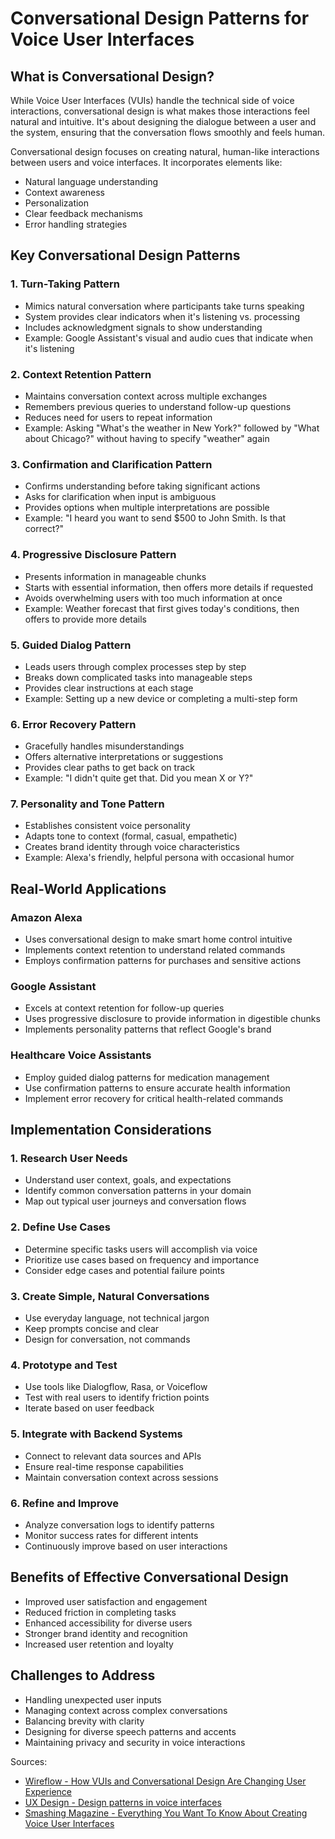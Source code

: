 # Conversational Design Patterns for Voice User Interfaces

## What is Conversational Design?

While Voice User Interfaces (VUIs) handle the technical side of voice interactions, conversational design is what makes those interactions feel natural and intuitive. It's about designing the dialogue between a user and the system, ensuring that the conversation flows smoothly and feels human.

Conversational design focuses on creating natural, human-like interactions between users and voice interfaces. It incorporates elements like:
- Natural language understanding
- Context awareness
- Personalization
- Clear feedback mechanisms
- Error handling strategies

## Key Conversational Design Patterns

### 1. Turn-Taking Pattern
- Mimics natural conversation where participants take turns speaking
- System provides clear indicators when it's listening vs. processing
- Includes acknowledgment signals to show understanding
- Example: Google Assistant's visual and audio cues that indicate when it's listening

### 2. Context Retention Pattern
- Maintains conversation context across multiple exchanges
- Remembers previous queries to understand follow-up questions
- Reduces need for users to repeat information
- Example: Asking "What's the weather in New York?" followed by "What about Chicago?" without having to specify "weather" again

### 3. Confirmation and Clarification Pattern
- Confirms understanding before taking significant actions
- Asks for clarification when input is ambiguous
- Provides options when multiple interpretations are possible
- Example: "I heard you want to send $500 to John Smith. Is that correct?"

### 4. Progressive Disclosure Pattern
- Presents information in manageable chunks
- Starts with essential information, then offers more details if requested
- Avoids overwhelming users with too much information at once
- Example: Weather forecast that first gives today's conditions, then offers to provide more details

### 5. Guided Dialog Pattern
- Leads users through complex processes step by step
- Breaks down complicated tasks into manageable steps
- Provides clear instructions at each stage
- Example: Setting up a new device or completing a multi-step form

### 6. Error Recovery Pattern
- Gracefully handles misunderstandings
- Offers alternative interpretations or suggestions
- Provides clear paths to get back on track
- Example: "I didn't quite get that. Did you mean X or Y?"

### 7. Personality and Tone Pattern
- Establishes consistent voice personality
- Adapts tone to context (formal, casual, empathetic)
- Creates brand identity through voice characteristics
- Example: Alexa's friendly, helpful persona with occasional humor

## Real-World Applications

### Amazon Alexa
- Uses conversational design to make smart home control intuitive
- Implements context retention to understand related commands
- Employs confirmation patterns for purchases and sensitive actions

### Google Assistant
- Excels at context retention for follow-up queries
- Uses progressive disclosure to provide information in digestible chunks
- Implements personality patterns that reflect Google's brand

### Healthcare Voice Assistants
- Employ guided dialog patterns for medication management
- Use confirmation patterns to ensure accurate health information
- Implement error recovery for critical health-related commands

## Implementation Considerations

### 1. Research User Needs
- Understand user context, goals, and expectations
- Identify common conversation patterns in your domain
- Map out typical user journeys and conversation flows

### 2. Define Use Cases
- Determine specific tasks users will accomplish via voice
- Prioritize use cases based on frequency and importance
- Consider edge cases and potential failure points

### 3. Create Simple, Natural Conversations
- Use everyday language, not technical jargon
- Keep prompts concise and clear
- Design for conversation, not commands

### 4. Prototype and Test
- Use tools like Dialogflow, Rasa, or Voiceflow
- Test with real users to identify friction points
- Iterate based on user feedback

### 5. Integrate with Backend Systems
- Connect to relevant data sources and APIs
- Ensure real-time response capabilities
- Maintain conversation context across sessions

### 6. Refine and Improve
- Analyze conversation logs to identify patterns
- Monitor success rates for different intents
- Continuously improve based on user interactions

## Benefits of Effective Conversational Design

- Improved user satisfaction and engagement
- Reduced friction in completing tasks
- Enhanced accessibility for diverse users
- Stronger brand identity and recognition
- Increased user retention and loyalty

## Challenges to Address

- Handling unexpected user inputs
- Managing context across complex conversations
- Balancing brevity with clarity
- Designing for diverse speech patterns and accents
- Maintaining privacy and security in voice interactions

Sources:
- [Wireflow - How VUIs and Conversational Design Are Changing User Experience](https://wireflow.co/blog/vui-conversational-design/)
- [UX Design - Design patterns in voice interfaces](https://uxdesign.cc/design-patterns-in-voice-interfaces-628a169294ec)
- [Smashing Magazine - Everything You Want To Know About Creating Voice User Interfaces](https://www.smashingmagazine.com/2022/02/voice-user-interfaces-guide/)
